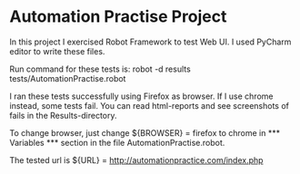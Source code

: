 # Automation Practise Project

In this project I exercised Robot Framework to test Web UI.
I used PyCharm editor to write these files.

Run command for these tests is:     robot -d results tests/AutomationPractise.robot

I ran these tests successfully using Firefox as browser.
If I use chrome instead, some tests fail.
You can read html-reports and see screenshots of fails in the Results-directory.

To change browser, just change ${BROWSER} = firefox to chrome in *** Variables *** section in the file AutomationPractise.robot.

The tested url is ${URL} =  http://automationpractice.com/index.php
